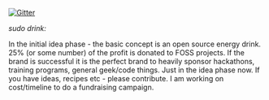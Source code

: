 [![Gitter](https://badges.gitter.im/Join%20Chat.svg)](https://gitter.im/sudodrink/recipes?utm_source=badge&utm_medium=badge&utm_campaign=pr-badge&utm_content=badge)

*sudo drink:*

In the initial idea phase - the basic concept is an open source energy drink. 25% (or some number) of the profit is donated to FOSS projects. If the brand is successful it is the perfect brand to heavily sponsor hackathons, training programs, general geek/code things. Just in the idea phase now. If you have ideas, recipes etc - please contribute. I am working on cost/timeline to do a fundraising campaign.
